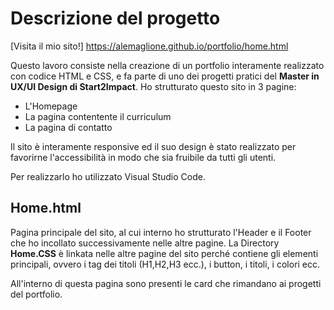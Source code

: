 # Descrizione del progetto

[Visita il mio sito!] https://alemaglione.github.io/portfolio/home.html

Questo lavoro consiste nella creazione di un portfolio interamente realizzato con codice HTML e CSS, e fa parte di uno dei progetti pratici del **Master in UX/UI Design di Start2Impact**. 
Ho strutturato questo sito in 3 pagine:

- L'Homepage
- La pagina contentente il curriculum
- La pagina di contatto

Il sito è interamente responsive ed il suo design è stato realizzato per favorirne l'accessibilità in modo che sia fruibile da tutti gli utenti.

Per realizzarlo ho utilizzato Visual Studio Code.

## Home.html

Pagina principale del sito, al cui interno ho strutturato l'Header e il Footer che ho incollato successivamente nelle altre pagine. La Directory **Home.CSS** è linkata nelle altre pagine del sito perché contiene gli elementi principali, ovvero i tag dei titoli (H1,H2,H3 ecc.), i button, i titoli, i colori ecc. 

All'interno di questa pagina sono presenti le card che rimandano ai progetti del portfolio.

  
